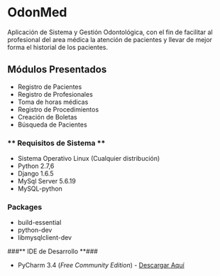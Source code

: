 # **OdonMed** #

Aplicación de Sistema y Gestión Odontológica, con el fin de facilitar al profesional del area médica la atención de pacientes y llevar de mejor forma el historial de los pacientes. 

## **Módulos Presentados** ##

* Registro de Pacientes
* Registro de Profesionales
* Toma de horas médicas
* Registro de Procedimientos
* Creación de Boletas
* Búsqueda de Pacientes

### ** Requisitos de Sistema ** ###

* Sistema Operativo Linux (Cualquier distribución)
* Python 2.7,6
* Django 1.6.5
* MySql Server 5.6.19
* MySQL-python

### Packages ###

* build-essential
* python-dev
* libmysqlclient-dev

###** IDE de Desarrollo **###

* PyCharm 3.4 (*Free Community Edition*) - [Descargar Aquí](http://www.jetbrains.com/pycharm/)
